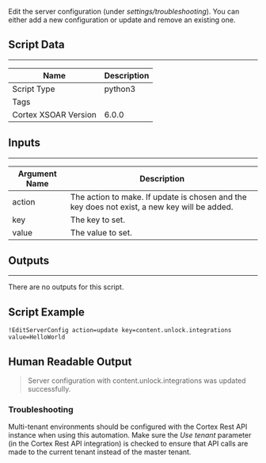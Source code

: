 Edit the server configuration (under *settings/troubleshooting*). You can either add a new configuration or update and remove an existing one.

## Script Data

---

| **Name** | **Description** |
| --- | --- |
| Script Type | python3 |
| Tags |  |
| Cortex XSOAR Version | 6.0.0 |

## Inputs

---

| **Argument Name** | **Description** |
| --- | --- |
| action | The action to make. If update is chosen and the key does not exist, a new key will be added. |
| key | The key to set. |
| value | The value to set. |

## Outputs

---
There are no outputs for this script.


## Script Example

```!EditServerConfig action=update key=content.unlock.integrations value=HelloWorld```


## Human Readable Output

>Server configuration with content.unlock.integrations was updated successfully.

### Troubleshooting

Multi-tenant environments should be configured with the Cortex Rest API instance when using this 
automation. Make sure the *Use tenant* parameter (in the Cortex Rest API integration) is checked 
to ensure that API calls are made to the current tenant instead of the master tenant.